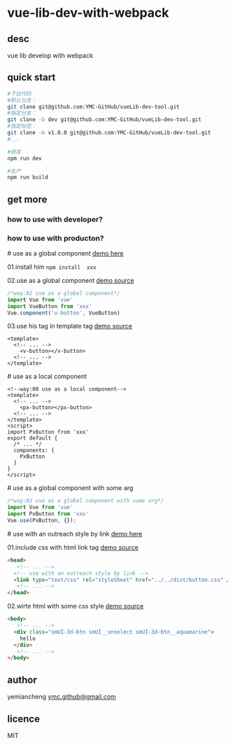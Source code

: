 # vue-lib-dev-with-webpack

## desc

vue lib develop with webpack

## quick start

```sh
#下拉代码
#默认分支：
git clone git@github.com:YMC-GitHub/vueLib-dev-tool.git
#指定分支：
git clone -b dev git@github.com:YMC-GitHub/vueLib-dev-tool.git
#指定标签：
git clone -b v1.0.0 git@github.com:YMC-GitHub/vueLib-dev-tool.git
#...

#研发
npm run dev

#生产
npm run build
```

## get more

### how to use with developer?

### how to use with producton?

\# use as a global component [demo here](./demo/dist/index.html)

01.install him `npm install  xxx`

02.use as a global component [demo source](./demo/src/main.js#L1-#L3)

```js
/*way:02 use as a global component*/
import Vue from 'vue'
import VueButton from 'xxx'
Vue.component('v-button', VueButton)
```

03.use his tag in template tag [demo source](./demo/src/app.vue#L5-#L9)

```vue
<template>
  <!-- ... -->
    <v-button></v-button>
  <!-- ... -->
</template>
```


\# use as a local component
```vue
<!--way:00 use as a local component-->
<template>
  <!-- ... -->
    <px-button></px-button>
  <!-- ... -->
</template>
<script>
import PxButton from 'xxx'
export default {
  /* ... */
  components: {
    PxButton
  }
}
</script>
```

\# use as a global component with some arg


```js
/*way:02 use as a global component with some arg*/
import Vue from 'vue'
import PxButton from 'xxx'
Vue.use(PxButton, {});
```

\# use with an outreach style by link [demo here](./demo/dist/index.html)

01.include css with html link tag [demo source](./demo/dist/index02.html#L8-#L8)

```html
<head>
   <!-- ... -->
  <!-- use with an outreach style by link -->
  <link type="text/css" rel="styleSheet" href="../../dist/button.css" />
   <!-- ... -->
</head>
```

02.wirte html with some css style  [demo source](./demo/dist/index02.html#L12-#L14)

```html
<body>
   <!-- ... -->
  <div class="smUI-3d-btn smUI__unselect smUI-3d-btn__aquamarine">
    hello
  </div>
   <!-- ... -->
</body>
```

## author

yemiancheng <ymc.github@gmail.com>

## licence

MIT